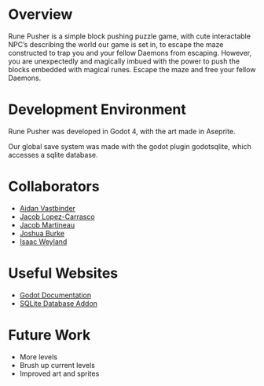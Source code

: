 # Overview

Rune Pusher is a simple block pushing puzzle game, with cute interactable NPC’s describing the world our game is set in, to escape the maze constructed to trap you and your fellow Daemons from escaping. However, you are unexpectedly and magically imbued with the power to push the blocks embedded with magical runes. Escape the maze and free your fellow Daemons.

# Development Environment

Rune Pusher was developed in Godot 4, with the art made in Aseprite.

Our global save system was made with the godot plugin godotsqlite, which accesses a sqlite database. 


# Collaborators

- [Aidan Vastbinder](https://www.linkedin.com/in/aidan-vastbinder)
- [Jacob Lopez-Carrasco](www.linkedin.com/in/jacobl-c)
- [Jacob Martineau](https://www.linkedin.com/in/jacob-nathaniel-a01078138/)
- [Joshua Burke](https://github.com/PamdaTheStudent)
- [Isaac Weyland](https://www.linkedin.com/in/isaac-weyland/)

# Useful Websites

* [Godot Documentation](https://docs.godotengine.org/en/stable/)
* [SQLite Database Addon](https://github.com/2shady4u/godot-sqlite?tab=readme-ov-file#how-to-use)

# Future Work

* More levels
* Brush up current levels
* Improved art and sprites

